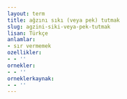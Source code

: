 ```yaml
---
layout: term
title: ağzını sıkı (veya pek) tutmak
slug: agzini-siki-veya-pek-tutmak
lisan: Türkçe
anlamlar:
- sır vermemek
ozellikler:
- - ''
ornekler:
- - ''
orneklerkaynak:
- - ''
---
```

